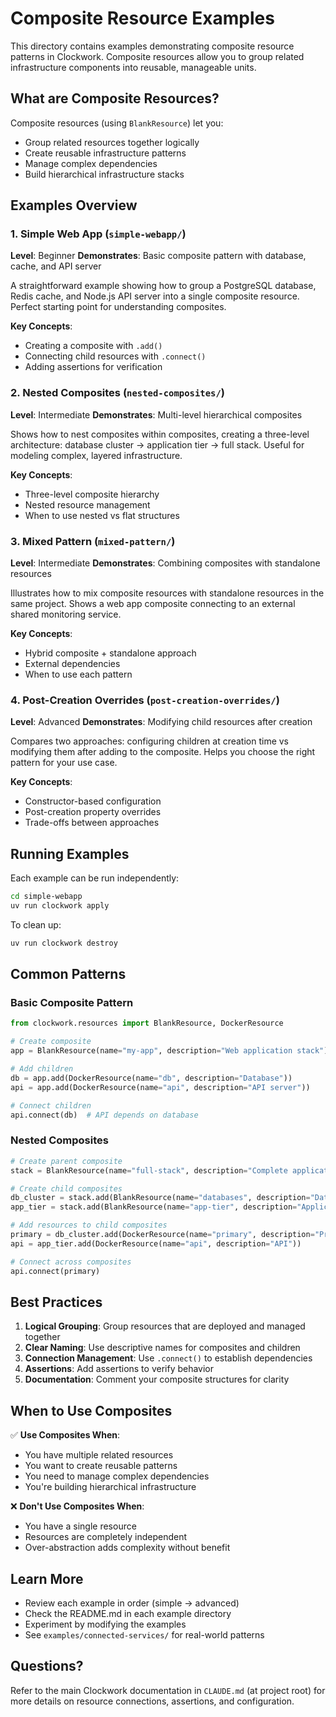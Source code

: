 # Composite Resource Examples

This directory contains examples demonstrating composite resource patterns in Clockwork. Composite resources allow you to group related infrastructure components into reusable, manageable units.

## What are Composite Resources?

Composite resources (using `BlankResource`) let you:
- Group related resources together logically
- Create reusable infrastructure patterns
- Manage complex dependencies
- Build hierarchical infrastructure stacks

## Examples Overview

### 1. Simple Web App (`simple-webapp/`)
**Level**: Beginner
**Demonstrates**: Basic composite pattern with database, cache, and API server

A straightforward example showing how to group a PostgreSQL database, Redis cache, and Node.js API server into a single composite resource. Perfect starting point for understanding composites.

**Key Concepts**:
- Creating a composite with `.add()`
- Connecting child resources with `.connect()`
- Adding assertions for verification

### 2. Nested Composites (`nested-composites/`)
**Level**: Intermediate
**Demonstrates**: Multi-level hierarchical composites

Shows how to nest composites within composites, creating a three-level architecture: database cluster → application tier → full stack. Useful for modeling complex, layered infrastructure.

**Key Concepts**:
- Three-level composite hierarchy
- Nested resource management
- When to use nested vs flat structures

### 3. Mixed Pattern (`mixed-pattern/`)
**Level**: Intermediate
**Demonstrates**: Combining composites with standalone resources

Illustrates how to mix composite resources with standalone resources in the same project. Shows a web app composite connecting to an external shared monitoring service.

**Key Concepts**:
- Hybrid composite + standalone approach
- External dependencies
- When to use each pattern

### 4. Post-Creation Overrides (`post-creation-overrides/`)
**Level**: Advanced
**Demonstrates**: Modifying child resources after creation

Compares two approaches: configuring children at creation time vs modifying them after adding to the composite. Helps you choose the right pattern for your use case.

**Key Concepts**:
- Constructor-based configuration
- Post-creation property overrides
- Trade-offs between approaches

## Running Examples

Each example can be run independently:

```bash
cd simple-webapp
uv run clockwork apply
```

To clean up:

```bash
uv run clockwork destroy
```

## Common Patterns

### Basic Composite Pattern
```python
from clockwork.resources import BlankResource, DockerResource

# Create composite
app = BlankResource(name="my-app", description="Web application stack")

# Add children
db = app.add(DockerResource(name="db", description="Database"))
api = app.add(DockerResource(name="api", description="API server"))

# Connect children
api.connect(db)  # API depends on database
```

### Nested Composites
```python
# Create parent composite
stack = BlankResource(name="full-stack", description="Complete application")

# Create child composites
db_cluster = stack.add(BlankResource(name="databases", description="Database cluster"))
app_tier = stack.add(BlankResource(name="app-tier", description="Application services"))

# Add resources to child composites
primary = db_cluster.add(DockerResource(name="primary", description="Primary DB"))
api = app_tier.add(DockerResource(name="api", description="API"))

# Connect across composites
api.connect(primary)
```

## Best Practices

1. **Logical Grouping**: Group resources that are deployed and managed together
2. **Clear Naming**: Use descriptive names for composites and children
3. **Connection Management**: Use `.connect()` to establish dependencies
4. **Assertions**: Add assertions to verify behavior
5. **Documentation**: Comment your composite structures for clarity

## When to Use Composites

✅ **Use Composites When**:
- You have multiple related resources
- You want to create reusable patterns
- You need to manage complex dependencies
- You're building hierarchical infrastructure

❌ **Don't Use Composites When**:
- You have a single resource
- Resources are completely independent
- Over-abstraction adds complexity without benefit

## Learn More

- Review each example in order (simple → advanced)
- Check the README.md in each example directory
- Experiment by modifying the examples
- See `examples/connected-services/` for real-world patterns

## Questions?

Refer to the main Clockwork documentation in `CLAUDE.md` (at project root) for more details on resource connections, assertions, and configuration.
